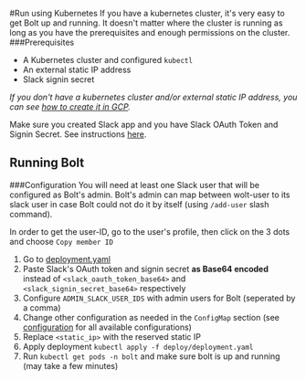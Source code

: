 #Run using Kubernetes
If you have a kubernetes cluster, it's very easy to get Bolt up and running.
It doesn't matter where the cluster is running as long as you have the prerequisites and enough permissions on the cluster. 
###Prerequisites
* A Kubernetes cluster and configured `kubectl`
* An external static IP address
* Slack signin secret

_If you don't have a kubernetes cluster and/or external static IP address, you can see [how to create it in GCP](./k8s_gcp.md)._

Make sure you created Slack app and you have Slack OAuth Token and Signin Secret. See instructions [here](./slack_app.md).

## Running Bolt
 
###Configuration
You will need at least one Slack user that will be configured as Bolt's admin.
Bolt's admin can map between wolt-user to its slack user in case Bolt could not do it by itself (using `/add-user` slash command).

In order to get the user-ID, go to the user's profile, then click on the 3 dots and choose `Copy member ID`
1. Go to [deployment.yaml](../../deploy/deployment.yaml)
2. Paste Slack's OAuth token and signin secret **as Base64 encoded** instead of `<slack_oauth_token_base64>` and `<slack_signin_secret_base64>` respectively
3. Configure `ADMIN_SLACK_USER_IDS` with admin users for Bolt (seperated by a comma)
4. Change other configuration as needed in the `ConfigMap` section (see [configuration](../configuration.md) for all available configurations)
5. Replace `<static_ip>` with the reserved static IP 
6. Apply deployment `kubectl apply -f deploy/deployment.yaml`
7. Run `kubectl get pods -n bolt` and make sure bolt is up and running (may take a few minutes)